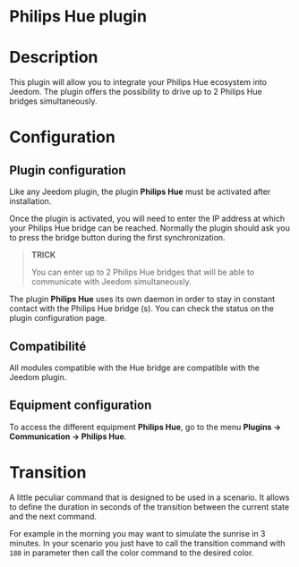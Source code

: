 # Philips Hue plugin

# Description

This plugin will allow you to integrate your Philips Hue ecosystem into Jeedom. The plugin offers the possibility to drive up to 2 Philips Hue bridges simultaneously.

# Configuration

## Plugin configuration

Like any Jeedom plugin, the plugin **Philips Hue** must be activated after installation.

Once the plugin is activated, you will need to enter the IP address at which your Philips Hue bridge can be reached. Normally the plugin should ask you to press the bridge button during the first synchronization.

>**TRICK**
>
>You can enter up to 2 Philips Hue bridges that will be able to communicate with Jeedom simultaneously.

The plugin **Philips Hue** uses its own daemon in order to stay in constant contact with the Philips Hue bridge (s). You can check the status on the plugin configuration page.


## Compatibilité

All modules compatible with the Hue bridge are compatible with the Jeedom plugin. 

## Equipment configuration

To access the different equipment **Philips Hue**, go to the menu **Plugins → Communication → Philips Hue**.

# Transition

A little peculiar command that is designed to be used in a scenario. It allows to define the duration in seconds of the transition between the current state and the next command.

For example in the morning you may want to simulate the sunrise in 3 minutes. In your scenario you just have to call the transition command with ``180`` in parameter then call the color command to the desired color.
